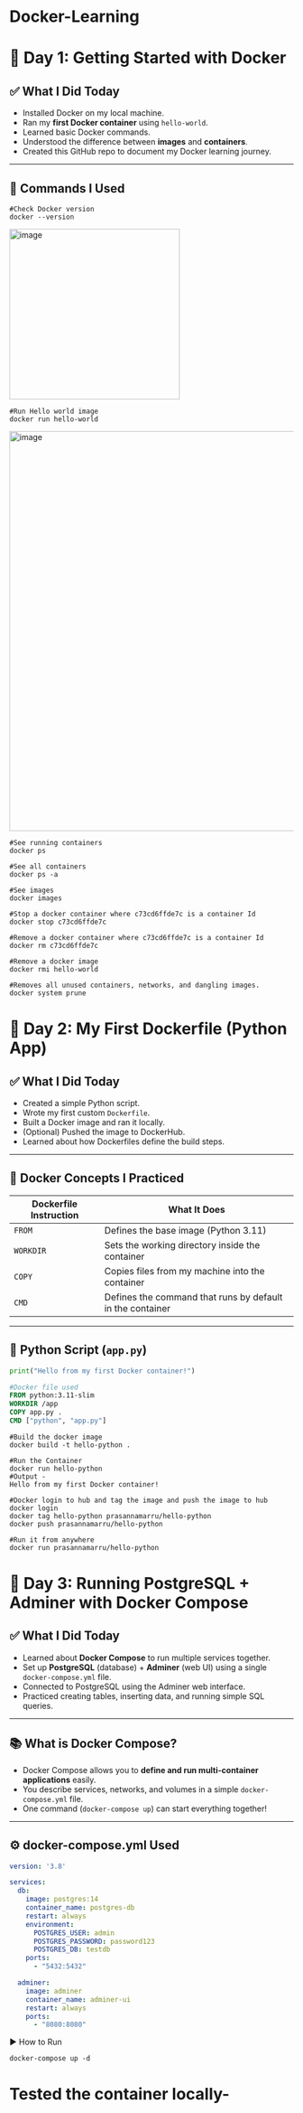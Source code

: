 # Docker-Learning
# 🐳 Day 1: Getting Started with Docker

## ✅ What I Did Today
- Installed Docker on my local machine.
- Ran my **first Docker container** using `hello-world`.
- Learned basic Docker commands.
- Understood the difference between **images** and **containers**.
- Created this GitHub repo to document my Docker learning journey.

---

## 🔧 Commands I Used

```shell
#Check Docker version
docker --version
```
<img width="302" alt="image" src="https://github.com/user-attachments/assets/48bcdb82-4e54-49ec-9cdb-af5000aab415" />
<br>

```shell
#Run Hello world image
docker run hello-world
```
<img width="708" alt="image" src="https://github.com/user-attachments/assets/6d413a1f-3b3f-4496-b69a-3ae283930cc8" />

<br>

```shell
#See running containers
docker ps
```

```shell
#See all containers
docker ps -a
```

```shell
#See images
docker images
```

```shell
#Stop a docker container where c73cd6ffde7c is a container Id
docker stop c73cd6ffde7c
```


```shell
#Remove a docker container where c73cd6ffde7c is a container Id
docker rm c73cd6ffde7c
```


```shell
#Remove a docker image
docker rmi hello-world
```

```shell
#Removes all unused containers, networks, and dangling images.
docker system prune
```

# 🐳 Day 2: My First Dockerfile (Python App)

## ✅ What I Did Today
- Created a simple Python script.
- Wrote my first custom `Dockerfile`.
- Built a Docker image and ran it locally.
- (Optional) Pushed the image to DockerHub.
- Learned about how Dockerfiles define the build steps.

---

## 🧠 Docker Concepts I Practiced

| Dockerfile Instruction | What It Does |
|------------------------|--------------|
| `FROM` | Defines the base image (Python 3.11) |
| `WORKDIR` | Sets the working directory inside the container |
| `COPY` | Copies files from my machine into the container |
| `CMD` | Defines the command that runs by default in the container |

---
## 📝 Python Script (`app.py`)

```python
print("Hello from my first Docker container!")
```

```Dockerfile
#Docker file used
FROM python:3.11-slim
WORKDIR /app
COPY app.py .
CMD ["python", "app.py"]
```

```shell
#Build the docker image
docker build -t hello-python .
```

```shell
#Run the Container
docker run hello-python
#Output -
Hello from my first Docker container!
```


```shell
#Docker login to hub and tag the image and push the image to hub
docker login
docker tag hello-python prasannamarru/hello-python
docker push prasannamarru/hello-python
```

```shell
#Run it from anywhere
docker run prasannamarru/hello-python
```


# 🐳 Day 3: Running PostgreSQL + Adminer with Docker Compose

## ✅ What I Did Today
- Learned about **Docker Compose** to run multiple services together.
- Set up **PostgreSQL** (database) + **Adminer** (web UI) using a single `docker-compose.yml` file.
- Connected to PostgreSQL using the Adminer web interface.
- Practiced creating tables, inserting data, and running simple SQL queries.

---

## 📚 What is Docker Compose?
- Docker Compose allows you to **define and run multi-container applications** easily.
- You describe services, networks, and volumes in a simple `docker-compose.yml` file.
- One command (`docker-compose up`) can start everything together!

---


## ⚙️ docker-compose.yml Used

```yaml
version: '3.8'

services:
  db:
    image: postgres:14
    container_name: postgres-db
    restart: always
    environment:
      POSTGRES_USER: admin
      POSTGRES_PASSWORD: password123
      POSTGRES_DB: testdb
    ports:
      - "5432:5432"

  adminer:
    image: adminer
    container_name: adminer-ui
    restart: always
    ports:
      - "8080:8080"

```

▶️ How to Run
```shell
docker-compose up -d
```

# Tested the container locally-


